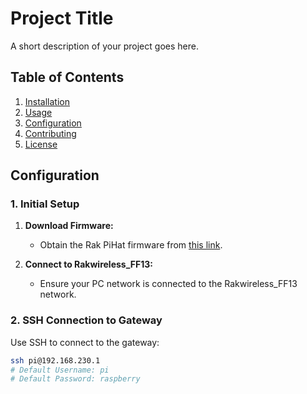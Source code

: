 # Project Title

A short description of your project goes here.

## Table of Contents

1. [Installation](#installation)
2. [Usage](#usage)
3. [Configuration](#configuration)
4. [Contributing](#contributing)
5. [License](#license)

## Configuration

### 1. Initial Setup

1. **Download Firmware:**
   - Obtain the Rak PiHat firmware from [this link](https://drive.google.com/file/d/1MoqZ3JeULfrjy7yOFgUPQUoxvpd3ceYY/view?usp=sharing).

2. **Connect to Rakwireless_FF13:**
   - Ensure your PC network is connected to the Rakwireless_FF13 network.

### 2. SSH Connection to Gateway

Use SSH to connect to the gateway:

```bash
ssh pi@192.168.230.1
# Default Username: pi
# Default Password: raspberry
